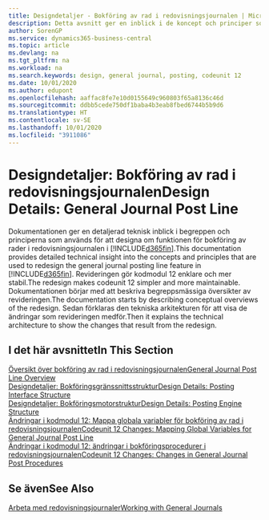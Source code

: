```yaml
---
title: Designdetaljer - Bokföring av rad i redovisningsjournalen | Microsoft Docs
description: Detta avsnitt ger en inblick i de koncept och principer som används för att omdesigna funktionen för bokföring av rader i redovisningsjournalen i Business Central.
author: SorenGP
ms.service: dynamics365-business-central
ms.topic: article
ms.devlang: na
ms.tgt_pltfrm: na
ms.workload: na
ms.search.keywords: design, general journal, posting, codeunit 12
ms.date: 10/01/2020
ms.author: edupont
ms.openlocfilehash: aaffac8fe7e10d0155649c960803f65a8136c46d
ms.sourcegitcommit: ddbb5cede750df1baba4b3eab8fbed6744b5b9d6
ms.translationtype: HT
ms.contentlocale: sv-SE
ms.lasthandoff: 10/01/2020
ms.locfileid: "3911086"
---
```

# <a name="design-details-general-journal-post-line"></a><span data-ttu-id="7de26-103">Designdetaljer: Bokföring av rad i redovisningsjournalen</span><span class="sxs-lookup"><span data-stu-id="7de26-103">Design Details: General Journal Post Line</span></span>
<span data-ttu-id="7de26-104">Dokumentationen ger en detaljerad teknisk inblick i begreppen och principerna som används för att designa om funktionen för bokföring av rader i redovisningsjournalen i [!INCLUDE[d365fin](includes/d365fin_md.md)].</span><span class="sxs-lookup"><span data-stu-id="7de26-104">This documentation provides detailed technical insight into the concepts and principles that are used to redesign the general journal posting line feature in [!INCLUDE[d365fin](includes/d365fin_md.md)].</span></span> <span data-ttu-id="7de26-105">Revideringen gör kodmodul 12 enklare och mer stabil.</span><span class="sxs-lookup"><span data-stu-id="7de26-105">The redesign makes codeunit 12 simpler and more maintainable.</span></span> <span data-ttu-id="7de26-106">Dokumentationen börjar med att beskriva begreppsmässiga översikter av revideringen.</span><span class="sxs-lookup"><span data-stu-id="7de26-106">The documentation starts by describing conceptual overviews of the redesign.</span></span> <span data-ttu-id="7de26-107">Sedan förklaras den tekniska arkitekturen för att visa de ändringar som revideringen medför.</span><span class="sxs-lookup"><span data-stu-id="7de26-107">Then it explains the technical architecture to show the changes that result from the redesign.</span></span>  

## <a name="in-this-section"></a><span data-ttu-id="7de26-108">I det här avsnittet</span><span class="sxs-lookup"><span data-stu-id="7de26-108">In This Section</span></span>  
[<span data-ttu-id="7de26-109">Översikt över bokföring av rad i redovisningsjournalen</span><span class="sxs-lookup"><span data-stu-id="7de26-109">General Journal Post Line Overview</span></span>](design-details-general-journal-post-line-overview.md)  
[<span data-ttu-id="7de26-110">Designdetaljer: Bokföringsgränssnittsstruktur</span><span class="sxs-lookup"><span data-stu-id="7de26-110">Design Details: Posting Interface Structure</span></span>](design-details-posting-interface-structure.md)  
[<span data-ttu-id="7de26-111">Designdetaljer: Bokföringsmotorstruktur</span><span class="sxs-lookup"><span data-stu-id="7de26-111">Design Details: Posting Engine Structure</span></span>](design-details-posting-engine-structure.md)  
[<span data-ttu-id="7de26-112">Ändringar i kodmodul 12: Mappa globala variabler för bokföring av rad i redovisningsjournalen</span><span class="sxs-lookup"><span data-stu-id="7de26-112">Codeunit 12 Changes: Mapping Global Variables for General Journal Post Line</span></span>](design-details-codeunit-12-changes-mapping-global-variables-for-general-journal-post-line.md)  
[<span data-ttu-id="7de26-113">Ändringar i kodmodul 12: ändringar i bokföringsprocedurer i redovisningsjournalen</span><span class="sxs-lookup"><span data-stu-id="7de26-113">Codeunit 12 Changes: Changes in General Journal Post Procedures</span></span>](design-details-codeunit-12-changes-changes-in-general-journal-post-procedures.md)  

## <a name="see-also"></a><span data-ttu-id="7de26-114">Se även</span><span class="sxs-lookup"><span data-stu-id="7de26-114">See Also</span></span>  
[<span data-ttu-id="7de26-115">Arbeta med redovisningsjournaler</span><span class="sxs-lookup"><span data-stu-id="7de26-115">Working with General Journals</span></span>](ui-work-general-journals.md)
